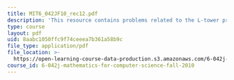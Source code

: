 ```yaml
---
title: MIT6_042JF10_rec12.pdf
description: 'This resource contains problems related to the L-tower problem, double sums. '
type: course
layout: pdf
uid: 8aabc1050ffc9f74ceeea7b361a58b9c
file_type: application/pdf
file_location: >-
  https://open-learning-course-data-production.s3.amazonaws.com/6-042j-mathematics-for-computer-science-fall-2010/8aabc1050ffc9f74ceeea7b361a58b9c_MIT6_042JF10_rec12.pdf
course_id: 6-042j-mathematics-for-computer-science-fall-2010
---
```

